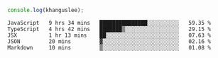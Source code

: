 ```js
console.log(khanguslee);
```

<!--START_SECTION:waka-->
```text
JavaScript   9 hrs 34 mins   ███████████████░░░░░░░░░░   59.35 % 
TypeScript   4 hrs 42 mins   ███████▒░░░░░░░░░░░░░░░░░   29.15 % 
JSX          1 hr 13 mins    ██░░░░░░░░░░░░░░░░░░░░░░░   07.63 % 
JSON         20 mins         ▓░░░░░░░░░░░░░░░░░░░░░░░░   02.16 % 
Markdown     10 mins         ▒░░░░░░░░░░░░░░░░░░░░░░░░   01.08 % 
```
<!--END_SECTION:waka-->

<!--
**khanguslee/khanguslee** is a ✨ _special_ ✨ repository because its `README.md` (this file) appears on your GitHub profile.

Here are some ideas to get you started:

- 🔭 I’m currently working on ...
- 🌱 I’m currently learning ...
- 👯 I’m looking to collaborate on ...
- 🤔 I’m looking for help with ...
- 💬 Ask me about ...
- 📫 How to reach me: ...
- 😄 Pronouns: ...
- ⚡ Fun fact: ...
-->
